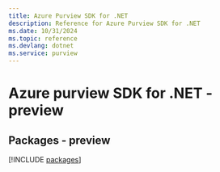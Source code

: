 ```yaml
---
title: Azure Purview SDK for .NET
description: Reference for Azure Purview SDK for .NET
ms.date: 10/31/2024
ms.topic: reference
ms.devlang: dotnet
ms.service: purview
---
```

# Azure purview SDK for .NET - preview
## Packages - preview
[!INCLUDE [packages](purview-index.md)]